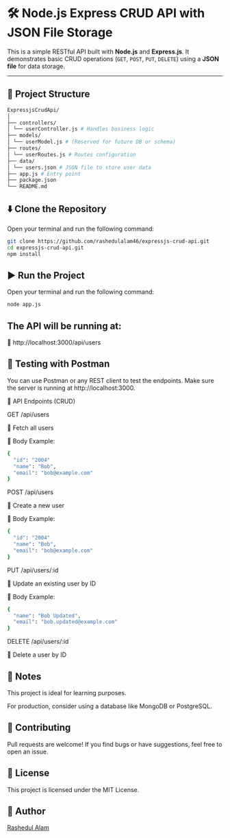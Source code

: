 # 🛠️ Node.js Express CRUD API with JSON File Storage

This is a simple RESTful API built with **Node.js** and **Express.js**. It demonstrates basic CRUD operations (`GET`, `POST`, `PUT`, `DELETE`) using a **JSON file** for data storage.

---

## 📁 Project Structure
```bash
ExpressjsCrudApi/
│
├── controllers/
│ └── userController.js # Handles business logic
├── models/
│ └── userModel.js # (Reserved for future DB or schema)
├── routes/
│ └── userRoutes.js # Routes configuration
├── data/
│ └── users.json # JSON file to store user data
├── app.js # Entry point
├── package.json
└── README.md

```

## ⬇️ Clone the Repository

Open your terminal and run the following command:

```bash
git clone https://github.com/rashedulalam46/expressjs-crud-api.git
cd expressjs-crud-api.git
npm install
```

## ▶️ Run the Project

Open your terminal and run the following command:

```bash
node app.js
```

## The API will be running at:
📍 http://localhost:3000/api/users

## 🧪 Testing with Postman
You can use Postman or any REST client to test the endpoints. Make sure the server is running at http://localhost:3000.


📮 API Endpoints (CRUD)

GET /api/users

🔹 Fetch all users

🔸 Body Example:

```bash
{
  "id": "2004"
  "name": "Bob",
  "email": "bob@example.com"
}
```

POST /api/users

🔹 Create a new user

🔸 Body Example:

```bash
{
  "id": "2004"
  "name": "Bob",
  "email": "bob@example.com"
}
```

PUT /api/users/:id

🔹 Update an existing user by ID

🔸 Body Example:

```bash
{
  "name": "Bob Updated",
  "email": "bob.updated@example.com"
}
```

DELETE /api/users/:id

🔹 Delete a user by ID

## 📌 Notes
This project is ideal for learning purposes.

For production, consider using a database like MongoDB or PostgreSQL.

## 🤝 Contributing
Pull requests are welcome! If you find bugs or have suggestions, feel free to open an issue.

## 📄 License
This project is licensed under the MIT License.

## 👤 Author
[Rashedul Alam](https://github.com/rashedulalam46)
